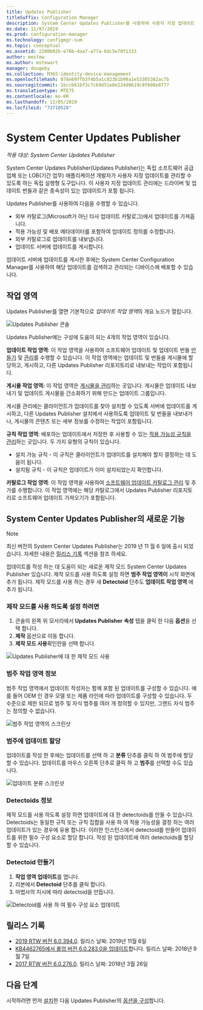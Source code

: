 ```yaml
---
title: Updates Publisher
titleSuffix: Configuration Manager
description: System Center Updates Publisher를 사용하여 사용자 지정 업데이트 관리
ms.date: 11/07/2019
ms.prod: configuration-manager
ms.technology: configmgr-sum
ms.topic: conceptual
ms.assetid: 2200b02b-e76b-4aa7-a77a-6dc5e70f1333
author: mestew
ms.author: mstewart
manager: dougeby
ms.collection: M365-identity-device-management
ms.openlocfilehash: 878e69ffb3f4b5a1c823b1b98a1e53305382ac7b
ms.sourcegitcommit: 1bccb61bf3c7c69d51e0e224d0619c8f608e8777
ms.translationtype: MTE75
ms.contentlocale: ko-KR
ms.lasthandoff: 12/05/2019
ms.locfileid: "73710528"
---
```

# <a name="system-center-updates-publisher"></a>System Center Updates Publisher

*적용 대상: System Center Updates Publisher*

System Center Updates Publisher(Updates Publisher)는 독립 소프트웨어 공급업체 또는 LOB(기간 업무) 애플리케이션 개발자가 사용자 지정 업데이트를 관리할 수 있도록 하는 독립 실행형 도구입니다. 이 사용자 지정 업데이트 관리에는 드라이버 및 업데이트 번들과 같은 종속성이 있는 업데이트가 포함 됩니다.

Updates Publisher를 사용하여 다음을 수행할 수 있습니다.

-   외부 카탈로그(Microsoft가 아닌 타사 업데이트 카탈로그)에서 업데이트를 가져옵니다.
-   적용 가능성 및 배포 메타데이터를 포함하여 업데이트 정의를 수정합니다.
-   외부 카탈로그로 업데이트를 내보냅니다.
-   업데이트 서버에 업데이트를 게시합니다.

업데이트 서버에 업데이트를 게시한 후에는 System Center Configuration Manager를 사용하여 해당 업데이트를 검색하고 관리되는 디바이스에 배포할 수 있습니다.

## <a name="workspaces"></a>작업 영역
Updates Publisher를 열면 기본적으로 *업데이트 작업 영역*의 개요 노드가 열립니다.

![Updates Publisher 콘솔](media/console1.png)


Updates Publisher에는 구성에 도움이 되는 4개의 작업 영역이 있습니다.


**업데이트 작업 영역**: 이 작업 영역을 사용하여 소프트웨어 업데이트 및 업데이트 번들 [만들기](/sccm/sum/tools/create-updates-with-updates-publisher) 및 [관리](/sccm/sum/tools/manage-updates-with-updates-publisher)를 수행할 수 있습니다. 이 작업 영역에는 업데이트 및 번들을 게시물에 할당하고, 게시하고, 다른 Updates Publisher 리포지토리로 내보내는 작업이 포함됩니다.

**게시물 작업 영역:** 이 작업 영역은 [게시물을 관리](/sccm/sum/tools/updates-publisher-publications)하는 곳입니다. 게시물은 업데이트 내보내기 및 업데이트 게시물을 간소화하기 위해 만드는 업데이트 그룹입니다.

게시물 관리에는 클라이언트가 업데이트를 찾아 설치할 수 있도록 서버에 업데이트를 게시하고, 다른 Updates Publisher 설치에서 사용하도록 업데이트 및 번들을 내보내거나, 게시물의 콘텐츠 또는 세부 정보를 수정하는 작업이 포함됩니다.

**규칙 작업 영역**: 배포하는 업데이트에서 저장한 후 사용할 수 있는 [적용 가능성 규칙을 관리](/sccm/sum/tools/updates-publisher-applicability-rules)하는 곳입니다. 두 가지 유형의 규칙이 있습니다.

-   설치 가능 규칙 - 이 규칙은 클라이언트가 업데이트를 설치해야 할지 결정하는 데 도움이 됩니다.
-   설치됨 규칙 - 이 규칙은 업데이트가 이미 설치되었는지 확인합니다.

**카탈로그 작업 영역**: 이 작업 영역을 사용하여 [소프트웨어 업데이트 카탈로그 관리](/sccm/sum/tools/updates-publisher-catalogs) 및 추가를 수행합니다. 이 작업 영역에는 해당 카탈로그에서 Updates Publisher 리포지토리로 소프트웨어 업데이트 가져오기가 포함됩니다.

## <a name="whats-new-in-system-center-updates-publisher"></a>System Center Updates Publisher의 새로운 기능

>[!NOTE] 
> 최신 버전의 System Center Updates Publisher는 2019 년 11 월 6 일에 출시 되었습니다. 자세한 내용은 [릴리스 기록](#release-history) 섹션을 참조 하세요.

업데이트를 작성 하는 데 도움이 되는 새로운 제작 모드 System Center Updates Publisher 있습니다. 제작 모드를 사용 하도록 설정 하면 **범주 작업 영역이** 시작 화면에 추가 됩니다. 제작 모드를 사용 하는 경우 새 **Detectoid** 단추도 **업데이트 작업 영역** 에 추가 됩니다.

### <a name="to-enable-authoring-mode"></a>제작 모드를 사용 하도록 설정 하려면

1. 콘솔의 왼쪽 위 모서리에서 **Updates Publisher** **속성** 탭을 클릭 한 다음 **옵션**을 선택 합니다.
1. **제작** 옵션으로 이동 합니다.
1. **제작 모드 사용**확인란을 선택 합니다.

![Updates Publisher에 대 한 제작 모드 사용](media/scup-enable-authoring-mode.png)

### <a name="about-the-categories-workspace"></a>범주 작업 영역 정보

범주 작업 영역에서 업데이트 작성자는 함께 포함 된 업데이트를 구성할 수 있습니다. 예를 들어 OEM 인 경우 모델 또는 제품 라인에 따라 업데이트를 구성할 수 있습니다. 두 수준으로 제한 되므로 범주 및 자식 범주를 여러 개 정의할 수 있지만, 그랜드 자식 범주는 정의할 수 없습니다.

![범주 작업 영역의 스크린샷](media/scup-categories-workspace.png)

### <a name="assign-an-update-to-a-category"></a>범주에 업데이트 할당

업데이트를 작성 한 후에는 업데이트를 선택 하 고 **분류** 단추를 클릭 하 여 범주에 할당할 수 있습니다. 업데이트를 마우스 오른쪽 단추로 클릭 하 고 **범주**를 선택할 수도 있습니다.

![업데이트 분류 스크린샷](media/scup-categorize-update.png)

### <a name="about-detectoids"></a>Detectoids 정보

제작 모드를 사용 하도록 설정 하면 업데이트에 대 한 detectoids를 만들 수 있습니다. Detectoids는 동일한 규칙 또는 규칙 집합을 사용 하 여 적용 가능성을 결정 하는 여러 업데이트가 있는 경우에 유용 합니다. 이러한 인스턴스에서 detectoid를 만들어 업데이트를 위한 필수 구성 요소로 할당 합니다. 작성 된 업데이트에 여러 detectoids를 할당할 수 있습니다.


### <a name="create-a-detectoid"></a>Detectoid 만들기

1. **작업 영역 업데이트**를 엽니다.
1. 리본에서 **Detectoid** 단추를 클릭 합니다.
1. 마법사의 지시에 따라 detectoid을 만듭니다.



![Detectoid를 사용 하 여 필수 구성 요소 업데이트](media/scup-detectoid-as-prerequisite.png)

## <a name="release-history"></a>릴리스 기록

- [2019 RTW 버전 6.0.394.0](https://techcommunity.microsoft.com/t5/Configuration-Manager-Blog/SCUP-adds-support-for-update-categories/ba-p/990111). 릴리스 날짜: 2019년 11월 6일
- [KB4462765에서 롤업 버전 6.0.283.0을 업데이트](https://support.microsoft.com/help/4462765/update-rollup-for-system-center-updates-publisher)합니다. 릴리스 날짜: 2018년 9월 7일
- [2017 RTW 버전 6.0.276.0](https://techcommunity.microsoft.com/t5/Configuration-Manager-Blog/System-Center-Updates-Publisher-adds-support-for-new-OSes/ba-p/274986). 릴리스 날짜: 2018년 3월 26일


## <a name="next-steps"></a>다음 단계
시작하려면 먼저 [설치](/sccm/sum/tools/install-updates-publisher)한 다음 Updates Publisher의 [옵션을 구성](/sccm/sum/tools/updates-publisher-options)합니다.
